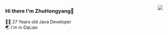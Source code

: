 <a href="https://github.com/ACN-hongyangZhu"><img align='right' src="https://github-readme-stats.vercel.app/api?username=ACN-hongyangZhu&show_icons=true"></a>

### Hi there I'm ZhuHongyang:monkey:

  

 👨‍💻 27 Years old Java Developer                             
 :earth_asia: I`m in DaLian
